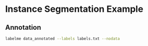 # Instance Segmentation Example

## Annotation

```bash
labelme data_annotated --labels labels.txt --nodata
```
